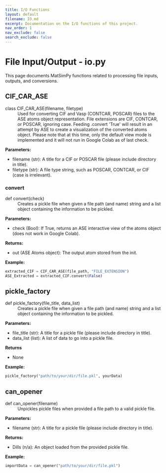 ```yaml
---
title: I/O Functions
layout: default
filename: IO.md
excerpt: Documentation on the I/O functions of this project.
nav_order: 1
nav_exclude: false
search_exclude: false
---
```


# File Input/Output - io.py

This page documents MatSimPy functions related to processing file inputs, outputs, and conversions.

## CIF_CAR_ASE
<dl>
<dt>class CIF_CAR_ASE(filename, filetype)</dt>
<dd> 
Used for converting CIF and Vasp (CONTCAR, POSCAR) files to the ASE atoms object representation. File extensions are CIF, CONTCAR, or POSCAR, ignoring case.  Feeding .convert 'True' will result in an attempt by ASE to create a visualization of the converted atoms object.  Please note that at this time, only the default view mode is implemented and it will not run in Google Colab as of last check.
</dd>
</dl>

  **Parameters:**
  * filename (str): A title for a CIF or POSCAR file (please include directory in title).
  * filetype (str): A file type string, such as POSCAR, CONTCAR, or CIF (case is irrelevant).

### convert
<dl>
<dt>def convert(check)</dt>
<dd> 
Creates a pickle file when given a file path (and name) string and a list object containing the information to be pickled.
</dd>
</dl>

  **Parameters:**
  * check (Bool): If True, returns an ASE interactive view of the atoms object (does not work in Google Colab).

  **Returns:**
  * out (ASE Atoms object): The output atom stored from the init.

  **Example:**
  ```python
  extracted_CIF = CIF_CAR_ASE(file_path, "FILE_EXTENSION")
  ASE_Extracted = extracted_CIF.convert(False)
  ```

## pickle_factory 
<dl>
<dt>def pickle_factory(file_title, data_list)</dt>
<dd> 
Creates a pickle file when given a file path (and name) string and a list object containing the information to be pickled.
</dd>
</dl>

  **Parameters:**
  * file_title (str): A title for a pickle file (please include directory in title).
  * data_list (list): A list of data to go into a pickle file.

  **Returns**
  * None

  **Example:**
  ```python
  pickle_factory("path/to/your/dir/file.pkl", yourData)
  ```

## can_opener
<dl>
<dt>def can_opener(filename)</dt>
<dd> 
Unpickles pickle files when provided a file path to a valid pickle file.
</dd>
</dl>

  **Parameters:**
  * filename (str): A title for a pickle file (please include directory in title).
  
  **Returns:**
  * Dills (n/a): An object loaded from the provided pickle file.
 
  **Example:**
  ```python
  importData = can_opener("path/to/your/dir/file.pkl")
  ```
